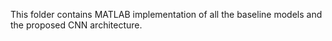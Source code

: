 This folder contains MATLAB implementation of all the baseline models and the proposed CNN architecture.
